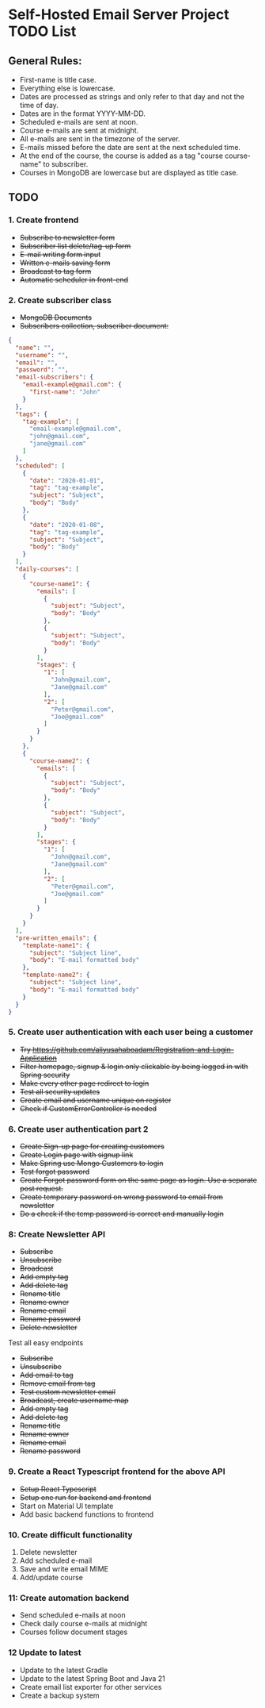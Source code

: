 # Self-Hosted Email Server Project TODO List

## General Rules:
- First-name is title case.
- Everything else is lowercase.
- Dates are processed as strings and only refer to that day and not the time of day.
- Dates are in the format YYYY-MM-DD.
- Scheduled e-mails are sent at noon.
- Course e-mails are sent at midnight.
- All e-mails are sent in the timezone of the server.
- E-mails missed before the date are sent at the next scheduled time.
- At the end of the course, the course is added as a tag "course course-name" to subscriber.
- Courses in MongoDB are lowercase but are displayed as title case.

## TODO

### 1. Create frontend
- ~~Subscribe to newsletter form~~
- ~~Subscriber list delete/tag-up form~~
- ~~E-mail writing form input~~
- ~~Written e-mails saving form~~
- ~~Broadcast to tag form~~
- ~~Automatic scheduler in front-end~~

### 2. Create subscriber class
- ~~MongoDB Documents~~
- ~~Subscribers collection, subscriber document:~~
```JSON
{
  "name": "",
  "username": "",
  "email": "",
  "password": "",
  "email-subscribers": {
    "email-example@gmail.com": {
      "first-name": "John"
    }
  },
  "tags": {
    "tag-example": [
      "email-example@gmail.com",
      "john@gmail.com",
      "jane@gmail.com"
    ]
  },
  "scheduled": [
    {
      "date": "2020-01-01",
      "tag": "tag-example",
      "subject": "Subject",
      "body": "Body"
    },
    {
      "date": "2020-01-08",
      "tag": "tag-example",
      "subject": "Subject",
      "body": "Body"
    }
  ],
  "daily-courses": [
    {
      "course-name1": {
        "emails": [
          {
            "subject": "Subject",
            "body": "Body"
          },
          {
            "subject": "Subject",
            "body": "Body"
          }
        ],
        "stages": {
          "1": [
            "John@gmail.com",
            "Jane@gmail.com"
          ],
          "2": [
            "Peter@gmail.com",
            "Joe@gmail.com"
          ]
        }
      }
    },
    {
      "course-name2": {
        "emails": [
          {
            "subject": "Subject",
            "body": "Body"
          },
          {
            "subject": "Subject",
            "body": "Body"
          }
        ],
        "stages": {
          "1": [
            "John@gmail.com",
            "Jane@gmail.com"
          ],
          "2": [
            "Peter@gmail.com",
            "Joe@gmail.com"
          ]
        }
      }
    }
  ],
  "pre-written_emails": {
    "template-name1": {
      "subject": "Subject line",
      "body": "E-mail formatted body"
    },
    "template-name2": {
      "subject": "Subject line",
      "body": "E-mail formatted body"
    }
  }
}
```
### 5. Create user authentication with each user being a customer
- ~~Try https://github.com/aliyusahaboadam/Registration-and-Login-Application~~
- ~~Filter homepage, signup & login only clickable by being logged in with Spring security~~
- ~~Make every other page redirect to login~~
- ~~Test all security updates~~
- ~~Create email and username unique on register~~
- ~~Check if CustomErrorController is needed~~

### 6. Create user authentication part 2
- ~~Create Sign-up page for creating customers~~
- ~~Create Login page with signup link~~
- ~~Make Spring use Mongo Customers to login~~
- ~~Test forgot password~~
- ~~Create Forgot password form on the same page as login. Use a separate post request.~~
- ~~Create temporary password on wrong password to email from newsletter~~
- ~~Do a check if the temp password is correct and manually login~~

### 8: Create Newsletter API
- ~~Subscribe~~
- ~~Unsubscribe~~
- ~~Broadcast~~
- ~~Add empty tag~~
- ~~Add delete tag~~
- ~~Rename title~~
- ~~Rename owner~~
- ~~Rename email~~
- ~~Rename password~~
- ~~Delete newsletter~~

Test all easy endpoints
- ~~Subscribe~~
- ~~Unsubscribe~~
- ~~Add email to tag~~
- ~~Remove email from tag~~
- ~~Test custom newsletter email~~
- ~~Broadcast, create username map~~
- ~~Add empty tag~~
- ~~Add delete tag~~
- ~~Rename title~~
- ~~Rename owner~~
- ~~Rename email~~
- ~~Rename password~~

### 9. Create a React Typescript frontend for the above API
- ~~Setup React Typescript~~
- ~~Setup one run for backend and frontend~~
- Start on Material UI template
- Add basic backend functions to frontend

### 10. Create difficult functionality
1. Delete newsletter
2. Add scheduled e-mail
3. Save and write email MIME
4. Add/update course

### 11: Create automation backend
- Send scheduled e-mails at noon
- Check daily course e-mails at midnight
- Courses follow document stages

### 12 Update to latest
- Update to the latest Gradle
- Update to the latest Spring Boot and Java 21
- Create email list exporter for other services
- Create a backup system
